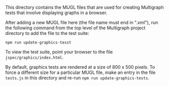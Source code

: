 This directory contains the MUGL files that are used for creating Multigraph
tests that involve displaying graphs in a browser.

After adding a new MUGL file here (the file name must end in ".xml"), run
the following command from the top level of the Multigraph project directory
to add the file to the test suite:

```
npm run update-graphics-tesst
```

To view the test suite, point your browser to the file `jspec/graphics/index.html`.

By default, graphics tests are rendered at a size of 800 x 500 pixels. To
force a different size for a particular MUGL file, make an entry in the file
`tests.js` in this directory and re-run `npm run update-graphics-tests`.
